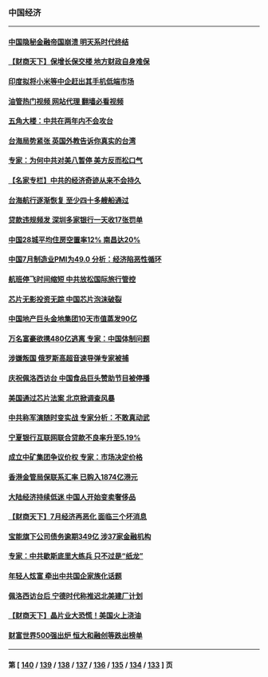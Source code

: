 ### 中国经济
---
#### [中国隐秘金融帝国崩溃 明天系时代终结](../../pages/ncid283/n13798440.md?08091245) 
#### [【财商天下】保增长保交楼 地方财政自身难保](../../pages/ncid283/n13798346.md?08091245) 
#### [印度拟将小米等中企赶出其手机低端市场](../../pages/ncid283/n13798324.md?08091245) 
#### [油管热门视频 网站代理 翻墙必看视频](http://209.222.30.114:81/youtube.html?08091245)
#### [五角大楼：中共在两年内不会攻台](../../pages/ncid283/n13798354.md?08091245) 
#### [台海局势紧张 英国外教告诉你真实的台湾](../../pages/ncid283/n13798341.md?08091245) 
#### [专家：为何中共对美八暂停 美方反而松口气](../../pages/ncid283/n13798323.md?08091245) 
#### [【名家专栏】中共的经济奇迹从来不会持久](../../pages/ncid283/n13798186.md?08091245) 
#### [台海航行逐渐恢复 至少四十多艘船通过](../../pages/ncid283/n13798173.md?08091245) 
#### [贷款违规频发 深圳多家银行一天收17张罚单](../../pages/ncid283/n13798097.md?08091245) 
#### [中国28城平均住房空置率12% 南昌达20%](../../pages/ncid283/n13797666.md?08091245) 
#### [中国7月制造业PMI为49.0 分析：经济陷恶性循环](../../pages/ncid283/n13797619.md?08091245) 
#### [航班停飞时间缩短 中共放松国际旅行管控](../../pages/ncid283/n13797400.md?08091245) 
#### [芯片无影投资无踪 中国芯片泡沫破裂](../../pages/ncid283/n13797222.md?08091245) 
#### [中国地产巨头金地集团10天市值蒸发90亿](../../pages/ncid283/n13797196.md?08091245) 
#### [万名富豪欲携480亿逃离 专家：中国体制问题](../../pages/ncid283/n13797173.md?08091245) 
#### [涉嫌叛国 俄罗斯高超音速导弹专家被捕](../../pages/ncid283/n13797040.md?08091245) 
#### [庆祝佩洛西访台 中国食品巨头赞助节目被停播](../../pages/ncid283/n13796995.md?08091245) 
#### [美国通过芯片法案 北京掀调查风暴](../../pages/ncid283/n13796506.md?08091245) 
#### [中共称军演随时变实战 专家分析：不敢真动武](../../pages/ncid283/n13796365.md?08091245) 
#### [宁夏银行互联网联合贷款不良率升至5.19%](../../pages/ncid283/n13796222.md?08091245) 
#### [成立中矿集团争议价权 专家：市场决定价格](../../pages/ncid283/n13796143.md?08091245) 
#### [香港金管局保联系汇率 已购入1874亿港元](../../pages/ncid283/n13796058.md?08091245) 
#### [大陆经济持续低迷 中国人开始变卖奢侈品](../../pages/ncid283/n13796101.md?08091245) 
#### [【财商天下】7月经济再恶化 面临三个坏消息](../../pages/ncid283/n13795821.md?08091245) 
#### [宝能旗下公司债务逾期349亿 涉37家金融机构](../../pages/ncid283/n13795789.md?08091245) 
#### [专家：中共歇斯底里大练兵 只不过是“纸龙”](../../pages/ncid283/n13795695.md?08091245) 
#### [年轻人炫富 牵出中共国企家族化话题](../../pages/ncid283/n13795235.md?08091245) 
#### [佩洛西访台后 宁德时代称推迟北美建厂计划](../../pages/ncid283/n13794698.md?08091245) 
#### [【财商天下】晶片业大恐慌！美国火上浇油](../../pages/ncid283/n13794888.md?08091245) 
#### [财富世界500强出炉 恒大和融创等跌出榜单](../../pages/ncid283/n13794673.md?08091245) 

---
#### 第 [ [140](./140.md?08091245) / [139](./139.md?08091245) / [138](./138.md?08091245) / [137](./137.md?08091245) / [136](./136.md?08091245) / [135](./135.md?08091245) / [134](./134.md?08091245) / [133](./133.md?08091245) ] 页

